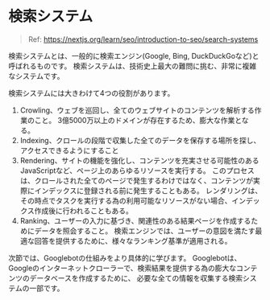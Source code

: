 # 検索システム

> Ref: https://nextjs.org/learn/seo/introduction-to-seo/search-systems

検索システムとは、一般的に検索エンジン(Google, Bing, DuckDuckGoなど)と呼ばれるものです。
検索システムは、技術史上最大の難問に挑む、非常に複雑なシステムです。

検索システムには大きわけて4つの役割があります。

1. Crowling、ウェブを巡回し、全てのウェブサイトのコンテンツを解析する作業のこと。
3億5000万以上のドメインが存在するため、膨大な作業となる。
2. Indexing、クロールの段階で収集した全てのデータを保存する場所を探し、アクセスできるようにすること
3. Rendering、サイトの機能を強化し、コンテンツを充実させる可能性のあるJavaScriptなど、ページ上のあらゆるリソースを実行する。
このプロセスは、クロールされた全てのページで発生するわけではなく、コンテンツが実際にインデックスに登録される前に発生することもある。
レンダリングは、その時点でタスクを実行する為の利用可能なリソースがない場合、インデックス作成後に行われることもある。
4. Ranking、ユーザーの入力に基づき、関連性のある結果ページを作成するためにデータを照会すること。
検索エンジンでは、ユーザーの意図を満たす最適な回答を提供するために、様々なランキング基準が適用される。

次節では、Googlebotの仕組みをより具体的に学びます。
Googlebotは、Googleのインターネットクローラーで、検索結果を提供する為の膨大なコンテンツのデータベースを作成するために、
必要な全ての情報を収集する検索システムの一部です。
